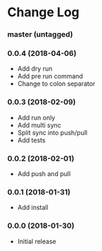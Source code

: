 Change Log
==========

### master (untagged)

### 0.0.4 (2018-04-06)

* Add dry run
* Add pre run command
* Change to colon separator

### 0.0.3 (2018-02-09)

* Add run only
* Add multi sync
* Split sync into push/pull
* Add tests

### 0.0.2 (2018-02-01)

* Add push and pull

### 0.0.1 (2018-01-31)

* Add install

### 0.0.0 (2018-01-30)

* Initial release
